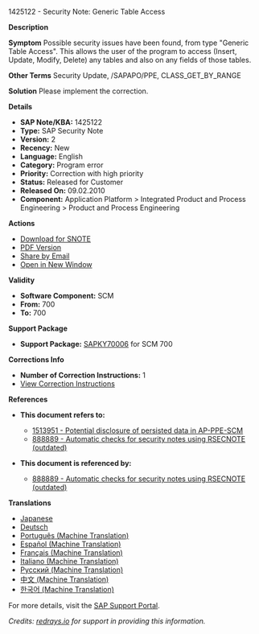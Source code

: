 1425122 - Security Note: Generic Table Access

**Description**

**Symptom**
Possible security issues have been found, from type "Generic Table Access". This allows the user of the program to access (Insert, Update, Modify, Delete) any tables and also on any fields of those tables.

**Other Terms**
Security Update, /SAPAPO/PPE, CLASS_GET_BY_RANGE

**Solution**
Please implement the correction.

**Details**
- **SAP Note/KBA:** 1425122
- **Type:** SAP Security Note
- **Version:** 2
- **Recency:** New
- **Language:** English
- **Category:** Program error
- **Priority:** Correction with high priority
- **Status:** Released for Customer
- **Released On:** 09.02.2010
- **Component:** Application Platform > Integrated Product and Process Engineering > Product and Process Engineering

**Actions**
- [Download for SNOTE](https://notesdownloads.sap.com/note/0040000008399582017)
- [PDF Version](https://userapps.support.sap.com/sap/support/sfm/notes/print/0001425122?language=en-US&token=3DC25079DFDD04A41CCBBC3525A9866E)
- [Share by Email](https://me.sap.com/share-email)
- [Open in New Window](https://me.sap.com/open-new-window)

**Validity**
- **Software Component:** SCM
- **From:** 700
- **To:** 700

**Support Package**
- **Support Package:** [SAPKY70006](https://me.sap.com/supportpackage/SAPKY70006) for SCM 700

**Corrections Info**
- **Number of Correction Instructions:** 1
- [View Correction Instructions](https://me.sap.com/corrins/0001425122/418)

**References**
- **This document refers to:**
  - [1513951 - Potential disclosure of persisted data in AP-PPE-SCM](https://me.sap.com/notes/1513951)
  - [888889 - Automatic checks for security notes using RSECNOTE (outdated)](https://me.sap.com/notes/888889)

- **This document is referenced by:**
  - [888889 - Automatic checks for security notes using RSECNOTE (outdated)](https://me.sap.com/notes/888889)

**Translations**
- [Japanese](https://me.sap.com/notes/0001425122/J)
- [Deutsch](https://me.sap.com/notes/0001425122/D)
- [Português (Machine Translation)](https://me.sap.com/notes/0001425122/P)
- [Español (Machine Translation)](https://me.sap.com/notes/0001425122/S)
- [Français (Machine Translation)](https://me.sap.com/notes/0001425122/F)
- [Italiano (Machine Translation)](https://me.sap.com/notes/0001425122/I)
- [Русский (Machine Translation)](https://me.sap.com/notes/0001425122/R)
- [中文 (Machine Translation)](https://me.sap.com/notes/0001425122/1)
- [한국어 (Machine Translation)](https://me.sap.com/notes/0001425122/3)

For more details, visit the [SAP Support Portal](https://me.sap.com/notes/1425122).

*Credits: [redrays.io](https://redrays.io) for support in providing this information.*